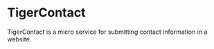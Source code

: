 TigerContact
============

TigerContact is a micro service for submitting contact information in a website.
